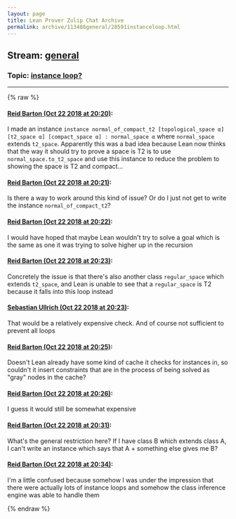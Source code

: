 ```yaml
---
layout: page
title: Lean Prover Zulip Chat Archive 
permalink: archive/113488general/28591instanceloop.html
---
```


## Stream: [general](index.html)
### Topic: [instance loop?](28591instanceloop.html)

---


{% raw %}
#### [ Reid Barton (Oct 22 2018 at 20:20)](https://leanprover.zulipchat.com/#narrow/stream/113488-general/topic/instance%20loop%3F/near/136284768):
I made an instance `instance normal_of_compact_t2 [topological_space α] [t2_space α] [compact_space α] : normal_space α` where `normal_space` extends `t2_space`. Apparently this was a bad idea because Lean now thinks that the way it should try to prove a space is T2 is to use `normal_space.to_t2_space` and use this instance to reduce the problem to showing the space is T2 and compact...

#### [ Reid Barton (Oct 22 2018 at 20:21)](https://leanprover.zulipchat.com/#narrow/stream/113488-general/topic/instance%20loop%3F/near/136284802):
Is there a way to work around this kind of issue? Or do I just not get to write the instance `normal_of_compact_t2`?

#### [ Reid Barton (Oct 22 2018 at 20:22)](https://leanprover.zulipchat.com/#narrow/stream/113488-general/topic/instance%20loop%3F/near/136284881):
I would have hoped that maybe Lean wouldn't try to solve a goal which is the same as one it was trying to solve higher up in the recursion

#### [ Reid Barton (Oct 22 2018 at 20:23)](https://leanprover.zulipchat.com/#narrow/stream/113488-general/topic/instance%20loop%3F/near/136284920):
Concretely the issue is that there's also another class `regular_space` which extends `t2_space`, and Lean is unable to see that a `regular_space` is T2 because it falls into this loop instead

#### [ Sebastian Ullrich (Oct 22 2018 at 20:23)](https://leanprover.zulipchat.com/#narrow/stream/113488-general/topic/instance%20loop%3F/near/136284937):
That would be a relatively expensive check. And of course not sufficient to prevent all loops

#### [ Reid Barton (Oct 22 2018 at 20:25)](https://leanprover.zulipchat.com/#narrow/stream/113488-general/topic/instance%20loop%3F/near/136285034):
Doesn't Lean already have some kind of cache it checks for instances in, so couldn't it insert constraints that are in the process of being solved as "gray" nodes in the cache?

#### [ Reid Barton (Oct 22 2018 at 20:26)](https://leanprover.zulipchat.com/#narrow/stream/113488-general/topic/instance%20loop%3F/near/136285068):
I guess it would still be somewhat expensive

#### [ Reid Barton (Oct 22 2018 at 20:31)](https://leanprover.zulipchat.com/#narrow/stream/113488-general/topic/instance%20loop%3F/near/136285420):
What's the general restriction here? If I have class B which extends class A, I can't write an instance which says that A + something else gives me B?

#### [ Reid Barton (Oct 22 2018 at 20:34)](https://leanprover.zulipchat.com/#narrow/stream/113488-general/topic/instance%20loop%3F/near/136285593):
I'm a little confused because somehow I was under the impression that there were actually lots of instance loops and somehow the class inference engine was able to handle them


{% endraw %}
